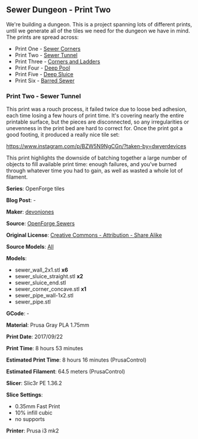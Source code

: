 ## Sewer Dungeon - Print Two

We're building a dungeon. This is a project spanning lots of different prints, until
we generate all of the tiles we need for the dungeon we have in mind. The prints
are spread across:

 - Print One - [Sewer Corners](http://www.dwyerdevices.com/2017/09/24/sewer-dungeon-print-one/)
 - Print Two - [Sewer Tunnel](http://www.dwyerdevices.com/2017/09/24/sewer-dungeon-print-two/)
 - Print Three - [Corners and Ladders](http://www.dwyerdevices.com/2017/09/24/sewer-dungeon-print-three/)
 - Print Four - [Deep Pool]()
 - Print Five - [Deep Sluice]()
 - Print Six - [Barred Sewer]()


### Print Two - Sewer Tunnel

This print was a rouch process, it failed twice due to loose bed adhesion, each
time losing a few hours of print time. It's covering nearly
the entire printable surface, but the pieces are disconnected, so any irregularities
or unevenness in the print bed are hard to correct for. Once the print got a good
footing, it produced a really nice tile set:

https://www.instagram.com/p/BZW5N9NgCGn/?taken-by=dwyerdevices

This print highlights the downside of batching together a large number of objects
to fill available print time: enough failures, and you've burned through whatever
time you had to gain, as well as wasted a whole lot of filament.


**Series**: OpenForge tiles

**Blog Post**: -

**Maker**: [devonjones](https://www.thingiverse.com/devonjones)

**Source**: [OpenForge Sewers](https://www.thingiverse.com/thing:922445)

**Original License**: [Creative Commons - Attribution - Share Alike](http://creativecommons.org/licenses/by-sa/3.0/)

**Source Models**: [All](https://www.thingiverse.com/thing:922445/zip)

**Models**:

 - sewer_wall_2x1.stl **x6**
 - sewer_sluice_straight.stl **x2**
 - sewer_sluice_end.stl
 - sewer_corner_concave.stl **x1**
 - sewer_pipe_wall-1x2.stl
 - sewer_pipe.stl

**GCode**: -

**Material**: Prusa Gray PLA 1.75mm

**Print Date**: 2017/09/22

**Print Time**: 8 hours 53 minutes

**Estimated Print Time**: 8 hours 16 minutes (PrusaControl)

**Estimated Filament**: 64.5 meters (PrusaControl)

**Slicer**: Slic3r PE 1.36.2

**Slice Settings**:

 - 0.35mm Fast Print
 - 10% infill cubic
 - no supports

**Printer**: Prusa i3 mk2